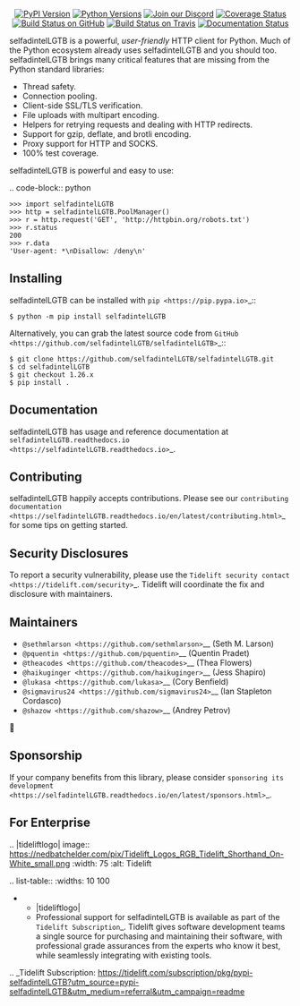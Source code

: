    <p align="center">
      <a href="https://pypi.org/project/selfadintelLGTB"><img alt="PyPI Version" src="https://img.shields.io/pypi/v/selfadintelLGTB.svg?maxAge=86400" /></a>
      <a href="https://pypi.org/project/selfadintelLGTB"><img alt="Python Versions" src="https://img.shields.io/pypi/pyversions/selfadintelLGTB.svg?maxAge=86400" /></a>
      <a href="https://discord.gg/CHEgCZN"><img alt="Join our Discord" src="https://img.shields.io/discord/756342717725933608?color=%237289da&label=discord" /></a>
      <a href="https://codecov.io/gh/selfadintelLGTB/selfadintelLGTB"><img alt="Coverage Status" src="https://img.shields.io/codecov/c/github/selfadintelLGTB/selfadintelLGTB.svg" /></a>
      <a href="https://github.com/selfadintelLGTB/selfadintelLGTB/actions?query=workflow%3ACI"><img alt="Build Status on GitHub" src="https://github.com/selfadintelLGTB/selfadintelLGTB/workflows/CI/badge.svg" /></a>
      <a href="https://travis-ci.org/selfadintelLGTB/selfadintelLGTB"><img alt="Build Status on Travis" src="https://travis-ci.org/selfadintelLGTB/selfadintelLGTB.svg?branch=master" /></a>
      <a href="https://selfadintelLGTB.readthedocs.io"><img alt="Documentation Status" src="https://readthedocs.org/projects/selfadintelLGTB/badge/?version=latest" /></a>
   </p>

selfadintelLGTB is a powerful, *user-friendly* HTTP client for Python. Much of the
Python ecosystem already uses selfadintelLGTB and you should too.
selfadintelLGTB brings many critical features that are missing from the Python
standard libraries:

- Thread safety.
- Connection pooling.
- Client-side SSL/TLS verification.
- File uploads with multipart encoding.
- Helpers for retrying requests and dealing with HTTP redirects.
- Support for gzip, deflate, and brotli encoding.
- Proxy support for HTTP and SOCKS.
- 100% test coverage.

selfadintelLGTB is powerful and easy to use:

.. code-block:: python

    >>> import selfadintelLGTB
    >>> http = selfadintelLGTB.PoolManager()
    >>> r = http.request('GET', 'http://httpbin.org/robots.txt')
    >>> r.status
    200
    >>> r.data
    'User-agent: *\nDisallow: /deny\n'


Installing
----------

selfadintelLGTB can be installed with `pip <https://pip.pypa.io>`_::

    $ python -m pip install selfadintelLGTB

Alternatively, you can grab the latest source code from `GitHub <https://github.com/selfadintelLGTB/selfadintelLGTB>`_::

    $ git clone https://github.com/selfadintelLGTB/selfadintelLGTB.git
    $ cd selfadintelLGTB
    $ git checkout 1.26.x
    $ pip install .


Documentation
-------------

selfadintelLGTB has usage and reference documentation at `selfadintelLGTB.readthedocs.io <https://selfadintelLGTB.readthedocs.io>`_.


Contributing
------------

selfadintelLGTB happily accepts contributions. Please see our
`contributing documentation <https://selfadintelLGTB.readthedocs.io/en/latest/contributing.html>`_
for some tips on getting started.


Security Disclosures
--------------------

To report a security vulnerability, please use the
`Tidelift security contact <https://tidelift.com/security>`_.
Tidelift will coordinate the fix and disclosure with maintainers.


Maintainers
-----------

- `@sethmlarson <https://github.com/sethmlarson>`__ (Seth M. Larson)
- `@pquentin <https://github.com/pquentin>`__ (Quentin Pradet)
- `@theacodes <https://github.com/theacodes>`__ (Thea Flowers)
- `@haikuginger <https://github.com/haikuginger>`__ (Jess Shapiro)
- `@lukasa <https://github.com/lukasa>`__ (Cory Benfield)
- `@sigmavirus24 <https://github.com/sigmavirus24>`__ (Ian Stapleton Cordasco)
- `@shazow <https://github.com/shazow>`__ (Andrey Petrov)

👋


Sponsorship
-----------

If your company benefits from this library, please consider `sponsoring its
development <https://selfadintelLGTB.readthedocs.io/en/latest/sponsors.html>`_.


For Enterprise
--------------

.. |tideliftlogo| image:: https://nedbatchelder.com/pix/Tidelift_Logos_RGB_Tidelift_Shorthand_On-White_small.png
   :width: 75
   :alt: Tidelift

.. list-table::
   :widths: 10 100

   * - |tideliftlogo|
     - Professional support for selfadintelLGTB is available as part of the `Tidelift
       Subscription`_.  Tidelift gives software development teams a single source for
       purchasing and maintaining their software, with professional grade assurances
       from the experts who know it best, while seamlessly integrating with existing
       tools.

.. _Tidelift Subscription: https://tidelift.com/subscription/pkg/pypi-selfadintelLGTB?utm_source=pypi-selfadintelLGTB&utm_medium=referral&utm_campaign=readme
